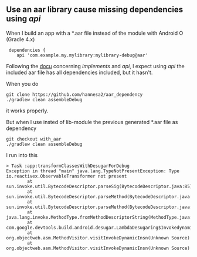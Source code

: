 ## Use an aar library cause missing dependencies using _api_ 

When I build an app with a *.aar file instead of the module with Android O (Gradle 4.x) 

```
 dependencies {
    api 'com.example.my.mylibrary:mylibrary-debug@aar'
```
Following the [docu] concerning _implements_ and _api_, I expect using _api_ the included aar file has all dependencies included, but it hasn't.

When you do 
```
git clone https://github.com/hannesa2/aar_dependency
./gradlew clean assembleDebug
```
it works properly.

But when I use insted of lib-module the previous generated *.aar file as dependency
```
git checkout with_aar
./gradlew clean assembleDebug
`````
I run into this 
```
> Task :app:transformClassesWithDesugarForDebug
Exception in thread "main" java.lang.TypeNotPresentException: Type io.reactivex.ObservableTransformer not present
        at sun.invoke.util.BytecodeDescriptor.parseSig(BytecodeDescriptor.java:85)
        at sun.invoke.util.BytecodeDescriptor.parseMethod(BytecodeDescriptor.java:63)
        at sun.invoke.util.BytecodeDescriptor.parseMethod(BytecodeDescriptor.java:41)
        at java.lang.invoke.MethodType.fromMethodDescriptorString(MethodType.java:1067)
        at com.google.devtools.build.android.desugar.LambdaDesugaring$InvokedynamicRewriter.visitInvokeDynamicInsn(LambdaDesugaring.java:399)
        at org.objectweb.asm.MethodVisitor.visitInvokeDynamicInsn(Unknown Source)
        at org.objectweb.asm.MethodVisitor.visitInvokeDynamicInsn(Unknown Source)

```

[docu]: https://docs.gradle.org/current/userguide/java_library_plugin.html#sec:java_library_separation